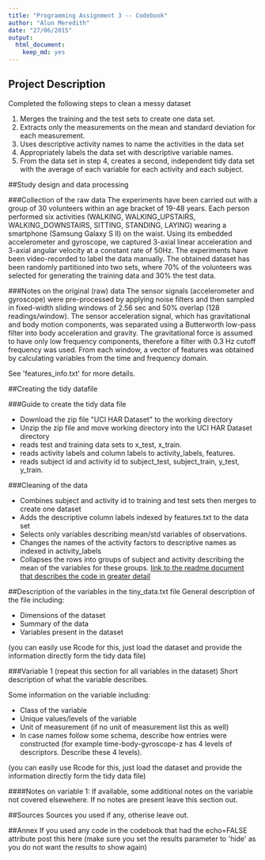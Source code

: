 ```yaml
---
title: "Programming Assignment 3 -- Codebook"
author: "Alun Meredith"
date: "27/06/2015"
output:
  html_document:
    keep_md: yes
---
```

 
## Project Description
Completed the following steps to clean a messy dataset
1. Merges the training and the test sets to create one data set.
2. Extracts only the measurements on the mean and standard deviation for each measurement. 
3. Uses descriptive activity names to name the activities in the data set
4. Appropriately labels the data set with descriptive variable names. 
5. From the data set in step 4, creates a second, independent tidy data set with the average of each variable for each activity and each subject.

##Study design and data processing
 
###Collection of the raw data
The experiments have been carried out with a group of 30 volunteers within an age bracket of 19-48 years. Each person performed six activities (WALKING, WALKING_UPSTAIRS, WALKING_DOWNSTAIRS, SITTING, STANDING, LAYING) wearing a smartphone (Samsung Galaxy S II) on the waist. Using its embedded accelerometer and gyroscope, we captured 3-axial linear acceleration and 3-axial angular velocity at a constant rate of 50Hz. The experiments have been video-recorded to label the data manually. The obtained dataset has been randomly partitioned into two sets, where 70% of the volunteers was selected for generating the training data and 30% the test data. 

###Notes on the original (raw) data 
The sensor signals (accelerometer and gyroscope) were pre-processed by applying noise filters and then sampled in fixed-width sliding windows of 2.56 sec and 50% overlap (128 readings/window). The sensor acceleration signal, which has gravitational and body motion components, was separated using a Butterworth low-pass filter into body acceleration and gravity. The gravitational force is assumed to have only low frequency components, therefore a filter with 0.3 Hz cutoff frequency was used. From each window, a vector of features was obtained by calculating variables from the time and frequency domain. 

See 'features_info.txt' for more details.

##Creating the tidy datafile
 
###Guide to create the tidy data file
 - Download the zip file "UCI HAR Dataset" to the working directory
 - Unzip the zip file and move working directory into the UCI HAR Dataset directory
 - reads test and training data sets to x_test, x_train. 
 - reads activity labels and column labels to activity_labels, features. 
 - reads subject id and activity id to subject_test, subject_train, y_test, y_train. 
 
###Cleaning of the data
 - Combines subject and activity id to training and test sets then merges to create one dataset
 - Adds the descriptive column labels indexed by features.txt to the data set
 - Selects only variables describing mean/std variables of observations. 
 - Changes the names of the activity factors to descriptive names as indexed in activity_labels
 - Collapses the rows into groups of subject and activity describing the mean of the variables for these groups. 
 [link to the readme document that describes the code in greater detail]()
 
##Description of the variables in the tiny_data.txt file
General description of the file including:
 - Dimensions of the dataset
 - Summary of the data
 - Variables present in the dataset
 
(you can easily use Rcode for this, just load the dataset and provide the information directly form the tidy data file)
 
###Variable 1 (repeat this section for all variables in the dataset)
Short description of what the variable describes.
 
Some information on the variable including:
 - Class of the variable
 - Unique values/levels of the variable
 - Unit of measurement (if no unit of measurement list this as well)
 - In case names follow some schema, describe how entries were constructed (for example time-body-gyroscope-z has 4 levels of descriptors. Describe these 4 levels). 
 
(you can easily use Rcode for this, just load the dataset and provide the information directly form the tidy data file)
 
####Notes on variable 1:
If available, some additional notes on the variable not covered elsewehere. If no notes are present leave this section out.
 
##Sources
Sources you used if any, otherise leave out.
 
##Annex
If you used any code in the codebook that had the echo=FALSE attribute post this here (make sure you set the results parameter to 'hide' as you do not want the results to show again)
